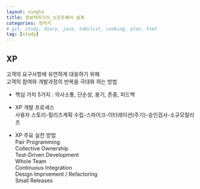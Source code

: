 ```yaml
---
layout: single
title: 정보처리기사_소프트웨어 설계
categories: 정처기
# git, study, diary, java, toDolist, cooking, plan, html
tag: [study] 
---
```


## XP

고객의 요구사항에 유연하게 대응하기 위해  
고객의 참여와 개발과정의 반복을 극대화 하는 방법

- 핵심 가치 5가지 : 의사소통, 단순성, 용기, 존중, 피드백

- XP 개발 프로세스  
사용자 스토리-릴리즈계획 수립-스파이크-이터레이션(주기)-승인검사-소규모릴리즈

- XP 주요 실천 방법  
Pair Programming   
Collective Ownership  
Test-Driven Development  
Whole Team  
Continuous Integration  
Design Imprvement / Refactoring  
Small Releases  